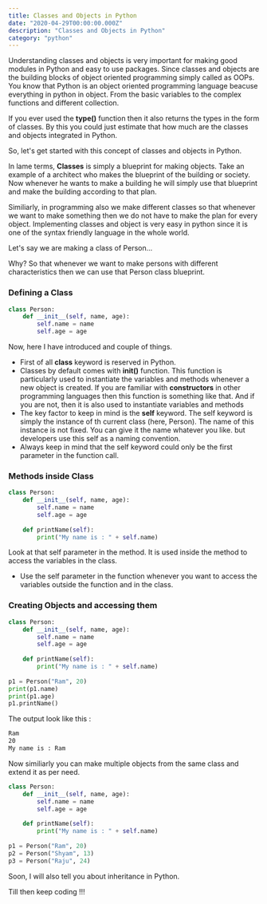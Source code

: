 ```yaml
---
title: Classes and Objects in Python
date: "2020-04-29T00:00:00.000Z"
description: "Classes and Objects in Python"
category: "python"
---
```


Understanding classes and objects is very important for making good
modules in Python and easy to use packages. Since classes and 
objects are the building blocks of object oriented programming simply called
as OOPs. You know that Python is an object oriented programming language
beacuse everything in python in object. From the basic variables to the 
complex functions and different collection.

If you ever used the **type()** function then it also returns the types in the 
form of classes. By this you could just estimate that how much are the classes
and objects integrated in Python.

So, let's get started with this concept of classes and objects in Python.

In lame terms, **Classes** is simply a blueprint for making objects.
Take an example of a architect who makes the blueprint of the building or society.
Now whenever he wants to make a building he will simply use that blueprint 
and make the building according to that plan. 

Similiarly, in programming also we make different classes so that whenever
we want to make something then we do not have to make the plan for every object.
Implementing classes and object is very easy in python since it is one of the syntax 
friendly language in the whole world.

Let's say we are making a class of Person...

Why? So that whenever we want
to make persons with different characteristics then we can use that Person class blueprint.

### Defining a Class

```python
class Person:
    def __init__(self, name, age):
        self.name = name
        self.age = age
```

Now, here I have introduced and couple of things.

- First of all **class** keyword is reserved in Python.
- Classes by default comes with **__init__()** function. This function is particularly used to 
instantiate the variables and methods whenever a new object is created. If you are familiar
with **constructors** in other programming languages then this function is something like that.
And if you are not, then it is also used to instantiate variables and methods
- The key factor to keep in mind is the **self** keyword. The self keyword is simply the instance of th
current class (here, Person). The name of this instance is not fixed. You can
give it the name whatever you like. but developers use this self as a naming convention.
- Always keep in mind that the self keyword could only be the first parameter in the function call.

### Methods inside Class
```python
class Person:
    def __init__(self, name, age):
        self.name = name
        self.age = age
    
    def printName(self):
        print("My name is : " + self.name)
```

Look at that self parameter in the method. It is used inside the method to 
access the variables in the class.
- Use the self parameter in the function whenever you want to access the variables outside the function and in the class.

### Creating Objects and accessing them

```python
class Person:
    def __init__(self, name, age):
        self.name = name
        self.age = age
    
    def printName(self):
        print("My name is : " + self.name)
    
p1 = Person("Ram", 20)
print(p1.name)
print(p1.age)
p1.printName()
```

The output look like this :
```bash
Ram
20
My name is : Ram
```

Now similiarly you can make multiple objects from the same class and extend it as per need.
```python
class Person:
    def __init__(self, name, age):
        self.name = name
        self.age = age
    
    def printName(self):
        print("My name is : " + self.name)
    
p1 = Person("Ram", 20)
p2 = Person("Shyam", 13)
p3 = Person("Raju", 24)
```

Soon, I will also tell you about inheritance in Python. 

Till then keep coding !!!